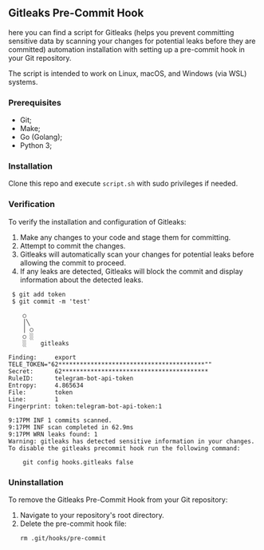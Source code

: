 ## Gitleaks Pre-Commit Hook 
here you can find a script for Gitleaks (helps you prevent committing sensitive data by scanning your changes for potential leaks before they are committed) automation installation with setting up a pre-commit hook in your Git repository.

 The script is intended to work on Linux, macOS, and Windows (via WSL) systems.

### Prerequisites
- Git;
- Make;
- Go (Golang);
- Python 3;


### Installation

Clone this repo and execute `script.sh` with sudo privileges if needed. 

### Verification
To verify the installation and configuration of Gitleaks:


1. Make any changes to your code and stage them for committing.
2. Attempt to commit the changes.
3. Gitleaks will automatically scan your changes for potential leaks before allowing the commit to proceed.
5. If any leaks are detected, Gitleaks will block the commit and display information about the detected leaks.

```
 $ git add token 
 $ git commit -m 'test'

    ○
    │╲
    │ ○
    ○ ░
    ░    gitleaks

Finding:     export TELE_TOKEN="62*****************************************""
Secret:      62*****************************************
RuleID:      telegram-bot-api-token
Entropy:     4.865634
File:        token
Line:        1
Fingerprint: token:telegram-bot-api-token:1

9:17PM INF 1 commits scanned.
9:17PM INF scan completed in 62.9ms
9:17PM WRN leaks found: 1
Warning: gitleaks has detected sensitive information in your changes.
To disable the gitleaks precommit hook run the following command:

    git config hooks.gitleaks false
```


### Uninstallation
To remove the Gitleaks Pre-Commit Hook from your Git repository:

1. Navigate to your repository's root directory.
2. Delete the pre-commit hook file:
   ```
   rm .git/hooks/pre-commit
   ```
